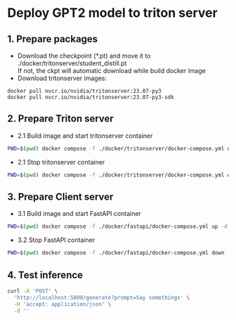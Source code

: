 # Deploy GPT2 model to triton server

## 1. Prepare packages
- Download the checkpoint (*.pt) and move it to ./docker/tritonserver/student_distill.pt \
  If not, the ckpt will automatic download while build docker image
- Download tritonserver images:
```
docker pull nvcr.io/nvidia/tritonserver:23.07-py3
docker pull nvcr.io/nvidia/tritonserver:23.07-py3-sdk
```
## 2. Prepare Triton server
- 2.1 Build image and start tritonserver container
```bash
PWD=$(pwd) docker compose -f ./docker/tritonserver/docker-compose.yml up -d
```
- 2.1 Stop tritonserver container
```bash
PWD=$(pwd) docker compose -f ./docker/tritonserver/docker-compose.yml down
```


## 3. Prepare Client server
- 3.1 Build image and start FastAPI container
```bash
PWD=$(pwd) docker compose -f ./docker/fastapi/docker-compose.yml up -d
```
- 3.2 Stop FastAPI container
```bash
PWD=$(pwd) docker compose -f ./docker/fastapi/docker-compose.yml down
```

## 4. Test inference
```bash
curl -X 'POST' \
  'http://localhost:5000/generate?prompt=Say somethings' \
  -H 'accept: application/json' \
  -d ''
```

